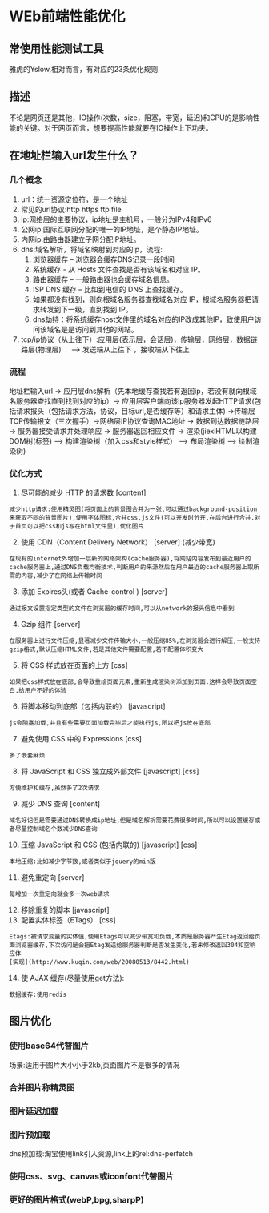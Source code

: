 # WEb前端性能优化

## 常使用性能测试工具

雅虎的Yslow,相对而言，有对应的23条优化规则

## 描述

不论是网页还是其他，IO操作(次数，size，阻塞，带宽，延迟)和CPU的是影响性能的关键。对于网页而言，想要提高性能就要在IO操作上下功夫。



## 在地址栏输入url发生什么？

### 几个概念

1. url：统一资源定位符，是一个地址
2. 常见的url协议:http https ftp file
3. ip:网络层的主要协议，ip地址是主机号，一般分为IPv4和IPv6
4. 公网ip:国际互联网分配的唯一的IP地址，是个静态IP地址。
5. 内网ip:由路由器建立子网分配IP地址。
6. dns:域名解析，将域名映射到对应的ip，流程:
    1. 浏览器缓存 – 浏览器会缓存DNS记录一段时间
    2. 系统缓存 - 从 Hosts 文件查找是否有该域名和对应 IP。
    3. 路由器缓存 – 一般路由器也会缓存域名信息。
    4. ISP DNS 缓存 – 比如到电信的 DNS 上查找缓存。
    5. 如果都没有找到，则向根域名服务器查找域名对应 IP，根域名服务器把请求转发到下一级，直到找到 IP。
    6. dns劫持：将系统缓存host文件里的域名对应的IP改成其他IP，致使用户访问该域名是是访问到其他的网站。
7. tcp/ip协议（从上往下）:应用层(表示层，会话层)，传输层，网络层，数据链路层(物理层)     --> 发送端从上往下 ，接收端从下往上

### 流程

地址栏输入url -> 应用层dns解析（先本地缓存查找若有返回ip，若没有就向根域名服务器查找直到找到对应的ip）-> 应用层客户端向该ip服务器发起HTTP请求(包括请求报头（包括请求方法，协议，目标url,是否缓存等）和请求主体) ->传输层TCP传输报文（三次握手）->网络层IP协议查询MAC地址 -> 数据到达数据链路层 ->  服务器接受请求并处理响应 -> 服务器返回相应文件 -> 渲染(jiexiHTML以构建DOM树(标签) –> 构建渲染树（加入css和style样式） –> 布局渲染树 –> 绘制渲染树)

### 优化方式

1. 尽可能的减少 HTTP 的请求数 [content] 
```
减少http请求:使用精灵图(将页面上的背景图合并为一张,可以通过background-position来获取不同的背景图片),使用字体图标,合并css,js文件(可以开发时分开,在后台进行合并.对于首页可以把css和js写在html文件里),优化图片
```
2. 使用 CDN（Content Delivery Network） [server] (减少带宽)
```
在现有的internet外增加一层新的网络架构(cache服务器),将网站内容发布到最近用户的cache服务器上,通过DNS负载均衡技术,判断用户的来源然后在用户最近的cache服务器上取所需的内容,减少了在网络上传输时间
```
3. 添加 Expires头(或者 Cache-control ) [server] 
```
通过报文设置指定类型的文件在浏览器的缓存时间,可以从network的报头信息中看到
```
4. Gzip 组件 [server] 
```
在服务器上进行文件压缩,显著减少文件传输大小,一般压缩85%,在浏览器会进行解压,一般支持gzip格式,默认压缩HTML文件,若是其他文件需要配置,若不配置体积变大
```
5. 将 CSS 样式放在页面的上方 [css] 
```
如果把css样式放在底部,会导致重绘页面元素,重新生成渲染树添加到页面.这样会导致页面空白,给用户不好的体验
```
6. 将脚本移动到底部（包括内联的） [javascript] 
```
js会阻塞加载,并且有些需要页面加载完毕后才能执行js,所以把js放在底部
```
7. 避免使用 CSS 中的 Expressions [css] 
```
多了嵌套麻烦
```
8. 将 JavaScript 和 CSS 独立成外部文件 [javascript] [css]
```
方便维护和缓存,虽然多了2次请求
```
9. 减少 DNS 查询 [content]
```
域名好记但是需要通过DNS转换成ip地址,但是域名解析需要花费很多时间,所以可以设置缓存或者尽量控制域名个数减少DNS查询
```
10. 压缩 JavaScript 和 CSS (包括内联的) [javascript] [css]
```
本地压缩:比如减少字节数,或者类似于jquery的min版
```
11. 避免重定向 [server] 
```
每增加一次重定向就会多一次web请求
```
12. 移除重复的脚本 [javascript] 
13. 配置实体标签（ETags） [css] 
```
Etags:被请求变量的实体值,使用Etags可以减少带宽和负载,本质是服务器产生Etag返回给页面浏览器缓存,下次访问是会把Etag发送给服务器判断是否发生变化,若未修改返回304和空响应体
[实现](http://www.kuqin.com/web/20080513/8442.html)
```
14. 使 AJAX 缓存(尽量使用get方法):

```
数据缓存:使用redis
```

## 图片优化

### 使用base64代替图片

场景:适用于图片大小小于2kb,页面图片不是很多的情况

### 合并图片称精灵图

### 图片延迟加载

### 图片预加载

dns预加载:淘宝使用link引入资源,link上的rel:dns-perfetch

### 使用css、svg、canvas或iconfont代替图片

### 更好的图片格式(webP,bpg,sharpP)
